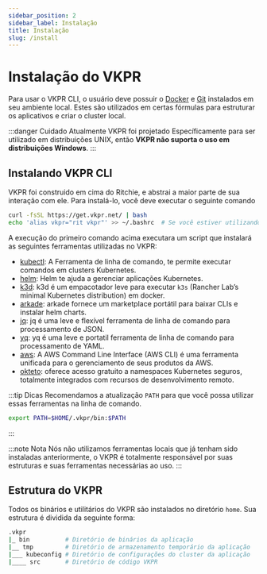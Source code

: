 ```yaml
---
sidebar_position: 2
sidebar_label: Instalação
title: Instalação
slug: /install
---
```


# Instalação do VKPR


Para usar o VKPR CLI, o usuário deve possuir o [Docker](https://www.docker.com/) e [Git](https://git-scm.com/) instalados em seu ambiente local. Estes são utilizados em certas fórmulas para estruturar os aplicativos e criar o cluster local.

:::danger Cuidado
  Atualmente VKPR foi projetado Específicamente para ser utilizado em distribuições UNIX, então **VKPR não suporta o uso em distribuições Windows**.
:::

## Instalando VKPR CLI

VKPR foi construido em cima do Ritchie, e abstrai a maior parte de sua interação com ele. Para instalá-lo, você deve executar o seguinte comando

```bash
curl -fsSL https://get.vkpr.net/ | bash
echo 'alias vkpr="rit vkpr"' >> ~/.bashrc  # Se você estiver utilizando outro terminal Unix, especifique sua fonte
```

A execução do primeiro comando acima executara um script que instalará as seguintes ferramentas utilizadas no VKPR:

- [kubectl](https://kubernetes.io/docs/tasks/tools/#kubectl): A Ferramenta de linha de comando, te permite executar comandos em clusters Kubernetes.
- [helm](https://helm.sh/docs/intro/install/): Helm te ajuda a gerenciar aplicações Kubernetes.
- [k3d](https://k3d.io/v4.4.8/): k3d é um empacotador leve para executar `k3s` (Rancher Lab’s minimal Kubernetes distribution) em docker.
- [arkade](https://github.com/alexellis/arkade): arkade fornece um marketplace portátil para baixar CLIs e instalar helm charts.
- [jq](https://stedolan.github.io/jq/): jq é uma leve e flexível ferramenta de linha de comando para processamento de JSON.
- [yq](https://mikefarah.gitbook.io/yq/): yq é uma leve e portatil ferramenta de linha de comando para processamento de YAML. 
- [aws](https://aws.amazon.com/cli/): A AWS Command Line Interface (AWS CLI) é uma ferramenta unificada para o gerenciamento de seus produtos da AWS.
- [okteto](https://www.okteto.com/): oferece acesso gratuito a namespaces Kubernetes seguros, totalmente integrados com recursos de desenvolvimento remoto.

:::tip Dicas
Recomendamos a atualização `PATH` para que você possa utilizar essas ferramentas na linha de comando.
```bash
export PATH=$HOME/.vkpr/bin:$PATH
```
:::

:::note Nota
Nós não utilizamos ferramentas locais que já tenham sido instaladas anteriormente, o VKPR é totalmente responsável por suas estruturas e suas ferramentas necessárias ao uso.
:::

## Estrutura do VKPR

Todos os binários e utilitários do VKPR são instalados no diretório `home`.
Sua estrutura é dividida da seguinte forma:
```bash
.vkpr
|_ bin          # Diretório de binários da aplicação
|__ tmp         # Diretório de armazenamento temporário da aplicação
|___ kubeconfig # Diretório de configurações do cluster da aplicação
|____ src       # Diretório de código VKPR
```